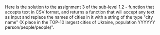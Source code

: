 Here is the solution to the assignment 3 of the sub-level 1.2 - function that accepts text in CSV format, and returns a function that will accept any text as input and replace the names of cities in it with a string of the type "city name" (X place in the TOP-10 largest cities of Ukraine, population YYYYYY person/people/people)".
